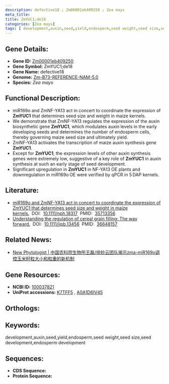 ```yaml
---
description: defective18 ; Zm00001eb409250 ; Zea mays
meta_title:
title: ZmYUC1;de18
categories: [Zea mays]
tags: [ development,auxin,seed,yield,endosperm,seed weight,seed size,seed development,endosperm development ]
---
```


## Gene Details:
- **Gene ID:**	[Zm00001eb409250]()
- **Gene Symbol:** ZmYUC1;de18
- **Gene Name:** defective18
- **Genome:** [Zm-B73-REFERENCE-NAM-5.0]()
- **Species:** *Zea mays*

## Functional Description:
   - miR169o and ZmNF-YA13 act in concert to coordinate the expression of **ZmYUC1** that determines seed size and weight in maize kernels.
   - We demonstrate that ZmNF-YA13 regulates the expression of the auxin biosynthetic gene **ZmYUC1**, which modulates auxin levels in the early developing seeds and determines the number of endosperm cells, thereby governing maize seed size and ultimately yield.
   - ZmNF-YA13 activates the transcription of maize auxin synthesis gene **ZmYUC1**.
   - Except for **ZmYUC1**, the expression levels of other auxin synthesis genes were extremely low, suggestive of a key role of **ZmYUC1** in auxin synthesis at such an early stage of seed development.
   - Significant upregulation in **ZmYUC1** in NF-YA13 OE plants and downregulation in miR169o OE were verified by qPCR in 5 DAP kernels.

## Literature:
   - [miR169o and ZmNF-YA13 act in concert to coordinate the expression of ZmYUC1 that determines seed size and weight in maize kernels.]( https://nph.onlinelibrary.wiley.com/doi/10.1111/nph.18317)&nbsp;&nbsp;DOI:&nbsp;&nbsp;[10.1111/nph.18317](https://nph.onlinelibrary.wiley.com/doi/10.1111/nph.18317)&nbsp;&nbsp;PMID:&nbsp;&nbsp;[35713356](https://pubmed.ncbi.nlm.nih.gov/35713356/)
   - [Understanding the regulation of cereal grain filling: The way forward.]( https://onlinelibrary.wiley.com/doi/10.1111/jipb.13456)&nbsp;&nbsp;DOI:&nbsp;&nbsp;[10.1111/jipb.13456](https://onlinelibrary.wiley.com/doi/10.1111/jipb.13456)&nbsp;&nbsp;PMID:&nbsp;&nbsp;[36648157](https://pubmed.ncbi.nlm.nih.gov/36648157/)

## Related News:
   - [New Phytologist | 中国农科院生物所王磊/徐妙云团队揭示zma-miR169o调控玉米籽粒大小和粒重的新机制](https://mp.weixin.qq.com/s?__biz=Mzg3MDEwNDEyMg==&mid=2247531678&idx=4&sn=faeedbea786a107d7a3655087b081dd5&chksm=ce90d1cbf9e758dd7589480982a062d7198355266ddf8c112bc81d7586d7860f990fed345e91&scene=27#wechat_redirect)

## Gene Resources:
- **NCBI ID:** [100037821](https://www.ncbi.nlm.nih.gov/gene/?term=100037821)
- **UniProt accessions:** [K7TFF5](https://www.uniprot.org/uniprotkb/K7TFF5/entry)&nbsp;,&nbsp;[A0A1D6IV45](https://www.uniprot.org/uniprotkb/A0A1D6IV45/entry)

## Orthologs:

## Keywords:
development,auxin,seed,yield,endosperm,seed weight,seed size,seed development,endosperm development

## Sequences:
- **CDS Sequence:**
- **Protein Sequence:**
